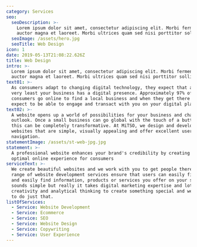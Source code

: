 ```yaml
---
category: Services
seo:
  seoDescription: >-
    Lorem ipsum dolor sit amet, consectetur adipiscing elit. Morbi fermentum
    auctor magna et laoreet. Morbi ultrices quam sed nisi porttitor sollicitudin
  seoImage: /assets/hero.jpg
  seoTitle: Web Design
icon: 1
date: 2019-05-13T21:08:22.626Z
title: Web Design
intro: >-
  Lorem ipsum dolor sit amet, consectetur adipiscing elit. Morbi fermentum
  auctor magna et laoreet. Morbi ultrices quam sed nisi porttitor sollicitudin
text01: >-
  As consumers adapt to changing digital technology, they expect that at the
  very least your business has a digital presence. Approximately 97% of
  consumers go online to find a local business and when they get there they
  expect to be able to engage and transact with you on your digital platforms.
text02: >-
  A website opens up a world of possibilities for your business and changes your
  outlook. Once a small business can go global with the touch of a button and
  this can be completely transformative. At MiTSO, we design and develop
  websites that are simple, visually appealing and offer excellent user
  navigation. 
statementImage: /assets/st-web-jpg.jpg
statement: >-
  A professional website enhances your brand's credibility by creating an
  optimal online experience for consumers
serviceText: >-
  We create beautiful websites and we work with you to get people there. Our
  range of website development services ensure that users can easily find you
  and easily find information, products or services you offer on your site. It
  sounds simple but really it takes digital marketing expertise and lots of
  creativity and analytical thinking to create something special and we’re here
  to do just that.
listOfServices:
  - Service: Website Development
  - Service: Ecommerce
  - Service: SEO
  - Service: Website Design
  - Service: Copywriting
  - Service: User Experience
---
```


